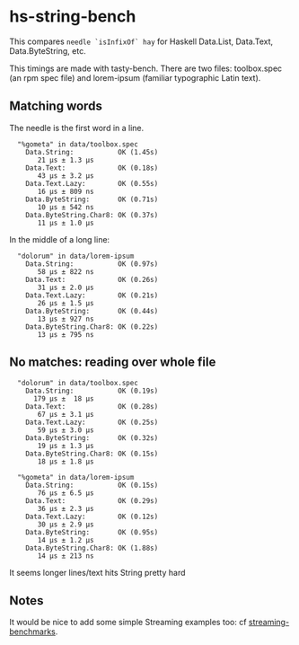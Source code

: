 # hs-string-bench

This compares ``needle `isInfixOf` hay`` for
Haskell Data.List, Data.Text, Data.ByteString, etc.

This timings are made with tasty-bench.
There are two files: toolbox.spec (an rpm spec file)
and lorem-ipsum (familiar typographic Latin text).

## Matching words

The needle is the first word in a line.
```
  "%gometa" in data/toolbox.spec
    Data.String:           OK (1.45s)
       21 μs ± 1.3 μs
    Data.Text:             OK (0.18s)
       43 μs ± 3.2 μs
    Data.Text.Lazy:        OK (0.55s)
       16 μs ± 809 ns
    Data.ByteString:       OK (0.71s)
       10 μs ± 542 ns
    Data.ByteString.Char8: OK (0.37s)
       11 μs ± 1.0 μs
```
In the middle of a long line:
```
  "dolorum" in data/lorem-ipsum
    Data.String:           OK (0.97s)
       58 μs ± 822 ns
    Data.Text:             OK (0.26s)
       31 μs ± 2.0 μs
    Data.Text.Lazy:        OK (0.21s)
       26 μs ± 1.5 μs
    Data.ByteString:       OK (0.44s)
       13 μs ± 927 ns
    Data.ByteString.Char8: OK (0.22s)
       13 μs ± 795 ns
```

## No matches: reading over whole file
```
  "dolorum" in data/toolbox.spec
    Data.String:           OK (0.19s)
      179 μs ±  18 μs
    Data.Text:             OK (0.28s)
       67 μs ± 3.1 μs
    Data.Text.Lazy:        OK (0.25s)
       59 μs ± 3.0 μs
    Data.ByteString:       OK (0.32s)
       19 μs ± 1.3 μs
    Data.ByteString.Char8: OK (0.15s)
       18 μs ± 1.8 μs

  "%gometa" in data/lorem-ipsum
    Data.String:           OK (0.15s)
       76 μs ± 6.5 μs
    Data.Text:             OK (0.29s)
       36 μs ± 2.3 μs
    Data.Text.Lazy:        OK (0.12s)
       30 μs ± 2.9 μs
    Data.ByteString:       OK (0.95s)
       14 μs ± 1.2 μs
    Data.ByteString.Char8: OK (1.88s)
       14 μs ± 213 ns
```

It seems longer lines/text hits String pretty hard


## Notes
It would be nice to add some simple Streaming examples too:
cf [streaming-benchmarks](https://github.com/composewell/streaming-benchmarks).
